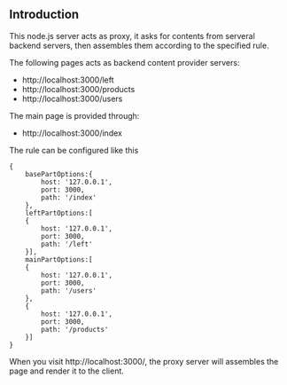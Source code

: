 Introduction
------------

This node.js server acts as proxy, it asks for contents from serveral backend servers, then assembles them according to the specified rule. 

The following pages acts as backend content provider servers:
* http://localhost:3000/left
* http://localhost:3000/products
* http://localhost:3000/users

The main page is provided through:
* http://localhost:3000/index

The rule can be configured like this

	{
		basePartOptions:{
			host: '127.0.0.1',
			port: 3000,
			path: '/index'
		},
		leftPartOptions:[
		{	
			host: '127.0.0.1',
			port: 3000,
			path: '/left'
		}],
		mainPartOptions:[
		{
			host: '127.0.0.1',
			port: 3000,
			path: '/users'
		},
		{
			host: '127.0.0.1',
			port: 3000,
			path: '/products'
		}]
	}

When you visit http://localhost:3000/, the proxy server will assembles the page and render it to the client.